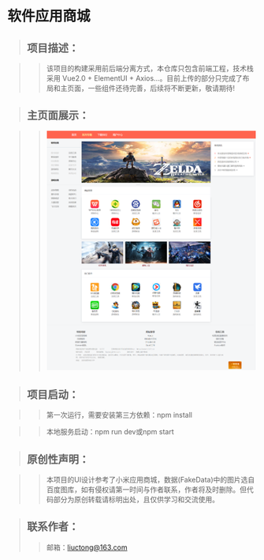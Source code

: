 # 软件应用商城  

>## 项目描述：  

>>该项目的构建采用前后端分离方式，本仓库只包含前端工程，技术栈采用 Vue2.0 + ElementUI + Axios...。目前上传的部分只完成了布局和主页面，一些组件还待完善，后续将不断更新，敬请期待!  

>## 主页面展示：  
 
>>![Image text](https://github.com/crystaleyess/softwareMall/blob/main/screenshot/main.jpg)  

>## 项目启动： 

>>第一次运行，需要安装第三方依赖：npm install

>>本地服务启动：npm run dev或npm start 

>## 原创性声明：  

>>本项目的UI设计参考了小米应用商城，数据(FakeData)中的图片选自百度图库，如有侵权请第一时间与作者联系，作者将及时删除。但代码部分为原创转载请标明出处，且仅供学习和交流使用。

>## 联系作者：
>>邮箱：liuctong@163.com
